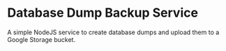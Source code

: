 # Database Dump Backup Service

A simple NodeJS service to create database dumps and upload them to a Google Storage bucket.
